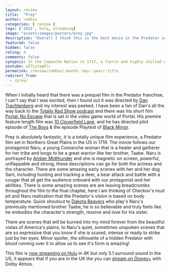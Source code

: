 ```yaml
---
layout: review
title:  "Prey"
author: robbie
categories: [ review ]
tags: ['2022', hulu, streaming]
image: "assets/images/posters/prey.jpg"
description: "Overall I think this is the best movie in the Predator series and universe, Dan Trachtenberg doesn't miss can't wait to see the next installments in his career."
featured: false
hidden: false
rating: 4
comments: false
synopsis: In the Comanche Nation in 1717, a fierce and highly skilled warrior named Naru learns the prey she is stalking is a highly evolved alien with a technologically advanced arsenal.
youtube: wZ7LytagKlc
permalink: /review/robbie/:month-:day-:year/:title
redirect_from:
  - /prey/
---
```


When I initially heard that there was a prequel film in the Predator franchise, I can't say that I was excited, then I found out it was directed by <a href="https://www.imdb.com/name/nm0870469/">Dan Trachtenberg</a> and my interest was peeked.  I have been a fan of Dan's all the way back to the <a href="https://en.wikipedia.org/wiki/The_Totally_Rad_Show">Totally Rad Show podcast</a> and there was his short film <a href="https://youtu.be/4drucg1A6Xk">Portal: No Escape</a> that is set in the video game world of Portal.  His premire feature length film was <a href="https://www.imdb.com/title/tt1179933/">10 Cloverfield Lane</a>, and he has directed pilot episode of <a href="https://www.imdb.com/title/tt1190634/">The Boys</a> & the episode Playtest of <a href="https://www.imdb.com/title/tt2085059/">Black Mirror</a>.

Prey is absolutely fantastic, it is a totally unique film experience, a Predator film set in Northern Great Plains in the US in 1719.  The movie follows our protagonist Naru, a young Comanche woman that is a healer and gatherer for her tribe and longs to be a great warrior like her brother, Taabe. Naru is portrayed by <a href="https://www.imdb.com/name/nm1690270/">Amber Midthunder</a> and she is magnetic on screen, powerful, unflappable and strong, these descriptions can go for both the actress and the character.  There are some amazing early scenes with her and her dog Sarii, including hunting and tracking a deer, a bear attack and battle with a cougar that all get the audience onboard with our protagonist and her abilities.  There is some amazing scenes are are leaving breadcrumbs throughout the film to the final chapter, here I am thinking of Checkov's mud pit and Naru realization that the Predator's vision is based on body temperature.  Quick shoutout to <a href="https://www.imdb.com/name/nm13396806/">Dakota Beavers</a> who play's Naru's previously mentioned brother Taabe, he is so believable and truly feels like he embodies the character's strength, resolve and love for his sister.

There are scenes that will be burned into my mind forever from the beautiful vistas of America's plains, to Naru's quiet, sometimes unspoken scenes that are so expressive that you know if she is scared, intense or ready to strike just by her eyes.  Minor spoiler, the silhouette of a hidden Predator with blood running over it to allow us to see it's form is amazing!

This film is <a href="https://www.hulu.com/movie/prey-55349764-323e-4d0e-898f-a4c12c9bf615">now streaming on Hulu</a> in 4K but only 5.1 surround sound in the US, it appears that if you are in the UK the you can <a href="https://www.disneyplus.com/movies/prey/5Y0VIrKjUDWm">stream on Disney+</a> with Dolby Atmos.
